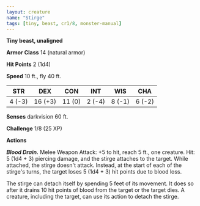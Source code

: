 ```yaml
---
layout: creature
name: "Stirge"
tags: [tiny, beast, cr1/8, monster-manual]
---
```


**Tiny beast, unaligned**

**Armor Class** 14 (natural armor)

**Hit Points** 2 (1d4)

**Speed** 10 ft., fly 40 ft.

|   STR   |   DEX   |   CON   |   INT   |   WIS   |   CHA   |
|:-----:|:-----:|:-----:|:-----:|:-----:|:-----:|
| 4 (-3) | 16 (+3) | 11 (0) | 2 (-4) | 8 (-1) | 6 (-2) |

**Senses** darkvision 60 ft.

**Challenge** 1/8 (25 XP)

**Actions**

***Blood Drain.*** Melee Weapon Attack: +5 to hit, reach 5 ft., one creature. Hit: 5 (1d4 + 3) piercing damage, and the stirge attaches to the target. While attached, the stirge doesn't attack. Instead, at the start of each of the stirge's turns, the target loses 5 (1d4 + 3) hit points due to blood loss.

The stirge can detach itself by spending 5 feet of its movement. It does so after it drains 10 hit points of blood from the target or the target dies. A creature, including the target, can use its action to detach the stirge.

